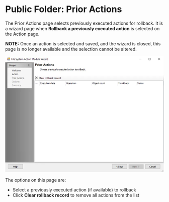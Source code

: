 # Public Folder: Prior Actions

The Prior Actions page selects previously executed actions for rollback. It is a wizard page when
**Rollback a previously executed action** is selected on the Action page.

**NOTE:** Once an action is selected and saved, and the wizard is closed, this page is no longer
available and the selection cannot be altered.

![Public Folder Action Module Wizard Prior Actions page](../../../../../../static/img/product_docs/accessanalyzer/enterpriseauditor/admin/action/filesystem/prioractions.webp)

The options on this page are:

- Select a previously executed action (if available) to rollback
- Click **Clear rollback record** to remove all actions from the list
